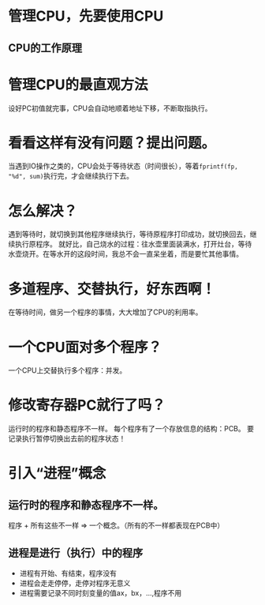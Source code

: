 # 管理CPU，先要使用CPU
## CPU的工作原理

# 管理CPU的最直观方法
设好PC初值就完事，CPU会自动地顺着地址下移，不断取指执行。

# 看看这样有没有问题？提出问题。
当遇到IO操作之类的，CPU会处于等待状态（时间很长），等着`fprintf(fp, "%d", sum)`执行完，才会继续执行下去。

# 怎么解决？
遇到等待时，就切换到其他程序继续执行，等待原程序打印成功，就切换回去，继续执行原程序。
就好比，自己烧水的过程：往水壶里面装满水，打开灶台，等待水壶烧开。在等水开的这段时间，我总不会一直呆坐着，而是要忙其他事情。

# 多道程序、交替执行，好东西啊！
在等待时间，做另一个程序的事情，大大增加了CPU的利用率。

# 一个CPU面对多个程序？
一个CPU上交替执行多个程序：并发。

# 修改寄存器PC就行了吗？
运行时的程序和静态程序不一样。
每个程序有了一个存放信息的结构：PCB。
要记录执行暂停切换出去前的程序状态！

# 引入“进程”概念
## 运行时的程序和静态程序不一样。
程序 + 所有这些不一样 => 一个概念。（所有的不一样都表现在PCB中）
## 进程是进行（执行）中的程序
- 进程有开始、有结束，程序没有
- 进程会走走停停，走停对程序无意义
- 进程需要记录不同时刻变量的值ax，bx，...,程序不用
